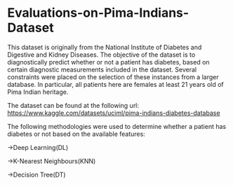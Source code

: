 # Evaluations-on-Pima-Indians-Dataset
This dataset is originally from the National Institute of Diabetes and Digestive and Kidney Diseases. The objective of the dataset is to diagnostically predict whether or not a patient has diabetes, based on certain diagnostic measurements included in the dataset. Several constraints were placed on the selection of these instances from a larger database. In particular, all patients here are females at least 21 years old of Pima Indian heritage.

The dataset can be found at the following url:
https://www.kaggle.com/datasets/uciml/pima-indians-diabetes-database

The following methodologies were used to determine whether a patient has diabetes or not based on the available features:

->Deep Learning(DL)

->K-Nearest Neighbours(KNN)

->Decision Tree(DT)
